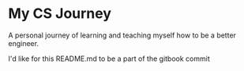 # My CS Journey

A personal journey of learning and teaching myself how to be a better engineer.

I'd like for this README.md to be a part of the gitbook commit

